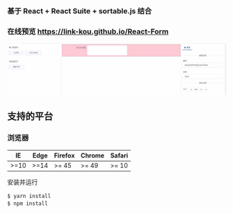 ### 基于 React +  React Suite + sortable.js 结合

### 在线预览 https://link-kou.github.io/React-Form


<p align="center">
 <img src="https://raw.githubusercontent.com/Link-Kou/React-Form/master/image/2020-07-04_20-19-46.jpg" alt="React Suite logo">
</p>

## 支持的平台

### 浏览器

| IE   | Edge | Firefox | Chrome | Safari |
| ---- | ---- | ------- | ------ | ------ |
| >=10 | >=14 | >= 45   | >= 49  | >= 10  |


安装并运行

```bash
$ yarn install
$ npm install
```

